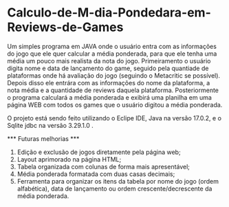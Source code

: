 # Calculo-de-M-dia-Pondedara-em-Reviews-de-Games
Um simples programa em JAVA onde o usuário entra com as informações do jogo que ele quer calcular a média ponderada, para que ele tenha uma média um pouco mais realista da nota do jogo. Primeiramento o usuário digita nome e data de lançamento do game, seguido pela quantiade de plataformas onde há avaliação do jogo (seguindo o Metacritic se possível). Depois disso ele entrára com as informações do nome da plataforma, a nota média e a quantidade de reviews daquela plataforma. Posteriormente o programa calculará a média ponderada e exibirá uma planilha em uma página WEB com todos os games que o usuário digitou a média ponderada.

O projeto está sendo feito utilizando o Eclipe IDE, Java na versão 17.0.2, e o Sqlite jdbc na versão 3.29.1.0 .


*** Futuras melhorias ***

1. Edição e exclusão de jogos diretamente pela página web;
2. Layout aprimorado na página HTML;
3. Tabela organizada com colunas de forma mais apresentável;
4. Média ponderada formatada com duas casas decimais;
5. Ferramenta para organizar os itens da tabela por nome do jogo (ordem alfabética), data de lançamento ou ordem crescente/decrescente da média ponderada.
